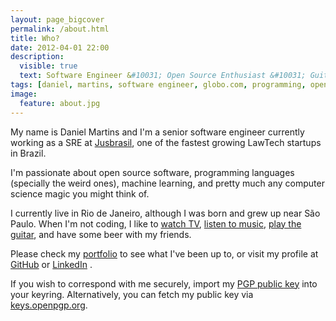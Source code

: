 ```yaml
---
layout: page_bigcover
permalink: /about.html
title: Who?
date: 2012-04-01 22:00
description:
  visible: true
  text: Software Engineer &#10031; Open Source Enthusiast &#10031; Guitarist
tags: [daniel, martins, software engineer, globo.com, programming, open source, about, who is]
image:
  feature: about.jpg
---
```


My name is Daniel Martins and I'm a senior software engineer currently working
as a SRE at
[Jusbrasil](https://www.jusbrasil.com.br), one of the fastest growing LawTech
startups in Brazil.

I'm passionate about open source software, programming languages (specially the
weird ones), machine learning, and pretty much any computer science magic you
might think of.

I currently live in Rio de Janeiro, although I was born and grew up near São
Paulo. When I'm not coding, I like to
[watch TV](https://trakt.tv/user/danielfmt),
[listen to music](https://open.spotify.com/user/danielfmt),
[play the guitar](https://soundcloud.com/danielfm), and have some beer with my
friends.

Please check my [portfolio](/portfolio.html) to see what I've been up to, or
visit my profile at [GitHub](https://github.com/danielfm) or
[LinkedIn](https://linkedin.com/in/danielfmartins)
<a href="https://raw.githubusercontent.com/danielfm/resume/master/resume.pdf" title="Resume in PDF format"><span class="icon icon-file-pdf"></span></a>.

If you wish to correspond with me securely, import my
[PGP public key](/daniel_martins.asc) into your keyring. Alternatively, you
can fetch my public key via
[keys.openpgp.org](https://keys.openpgp.org/search?q=daniel.tritone%40gmail.com).
